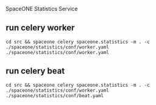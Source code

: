 SpaceONE Statistics Service


## run celery worker
```shell script
cd src && spaceone celery spaceone.statistics -m . -c ./spaceone/statistics/conf/worker.yaml 
./spaceone/statistics/conf/worker.yaml

```

## run celery beat
```shell script
cd src && spaceone celery spaceone.statistics -m . -c ./spaceone/statistics/conf/worker.yaml 
./spaceone/statistics/conf/beat.yaml

```